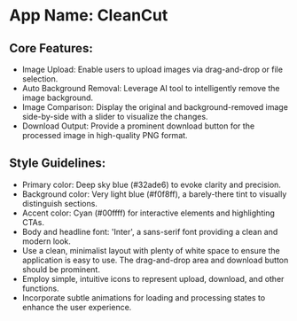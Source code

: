 # **App Name**: CleanCut

## Core Features:

- Image Upload: Enable users to upload images via drag-and-drop or file selection.
- Auto Background Removal: Leverage AI tool to intelligently remove the image background.
- Image Comparison: Display the original and background-removed image side-by-side with a slider to visualize the changes.
- Download Output: Provide a prominent download button for the processed image in high-quality PNG format.

## Style Guidelines:

- Primary color: Deep sky blue (#32ade6) to evoke clarity and precision.
- Background color: Very light blue (#f0f8ff), a barely-there tint to visually distinguish sections.
- Accent color: Cyan (#00ffff) for interactive elements and highlighting CTAs.
- Body and headline font: 'Inter', a sans-serif font providing a clean and modern look.
- Use a clean, minimalist layout with plenty of white space to ensure the application is easy to use. The drag-and-drop area and download button should be prominent.
- Employ simple, intuitive icons to represent upload, download, and other functions.
- Incorporate subtle animations for loading and processing states to enhance the user experience.